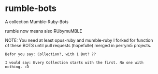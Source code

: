 rumble-bots
===========

A collection Mumble-Ruby-Bots

rumble now means also RUbymuMBLE


NOTE: You need at least opus-ruby and mumble-ruby I forked for function of these BOTS until pull requests (hopefulle) merged in perrym5 projects.


    Befor you say: Collection?, with 1 Bot? ??

    I would say: Every Collection starts with the first. No one with nothing. :D
